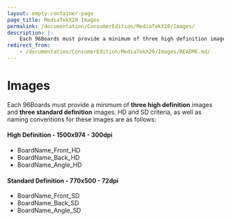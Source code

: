 ```yaml
---
layout: empty-container-page
page_title: MediaTekX20 Images
permalink: /documentation/ConsumerEdition/MediaTekX20/Images/
description: |-
    Each 96Boards must provide a minimum of three high definition images and three standard definition images. HD and SD criteria, as well as naming conventions for these images are as follows...
redirect_from:
    - /documentation/ConsumerEdition/MediaTekX20/Images/README.md/
---
```

# Images

Each 96Boards must provide a minimum of **three high definition** images and **three standard definition** images. HD and SD criteria, as well as naming conventions for these images are as follows:

#### High Definition - 1500x974 - 300dpi

- BoardName_Front_HD
- BoardName_Back_HD
- BoardName_Angle_HD

#### Standard Definition - 770x500 - 72dpi

- BoardName_Front_SD
- BoardName_Back_SD
- BoardName_Angle_SD
